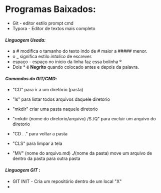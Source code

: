 # Programas Baixados:

- Git - editor estilo prompt cmd
- Typora - Editor de textos mais completo

#### _Linguagem Usada:_

- a # modifica o tamanho do texto indo de # maior a ##### menor.
- o _ significa estilo _intalico_ de escrever.
- espaço - espaço no inicio da linha faz essa bolinha º
- Dois * é **Negrito** quando colocado antes e depois da palavra.

#### _Comandos do GIT/CMD_:

- "CD" para ir a um diretório (pasta)

- "ls" para listar todos arquivos daquele diretorio

- "mkdir" criar uma pasta naquele diretorio

- "rmkdir (nome do diretorio/arquivo) /S /Q" para excluir um arquivo do diretorio

- "CD . ." para voltar a pasta

- "CLS" para limpar a tela

- "MV" (nome do arquivo.md) **./**(nome da pasta) move um arquivo de dentro da pasta para outra pasta

  

#### _Linguagem GIT_ :

- GIT INIT - Cria um repositório dentro de um local "X"
-  

